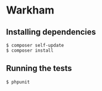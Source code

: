 # Warkham

## Installing dependencies

```
$ composer self-update
$ composer install
```

## Running the tests

```
$ phpunit
```